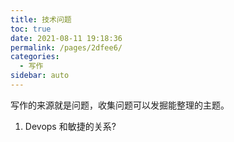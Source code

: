 ```yaml
---
title: 技术问题
toc: true
date: 2021-08-11 19:18:36
permalink: /pages/2dfee6/
categories:
  - 写作
sidebar: auto
---
```




写作的来源就是问题，收集问题可以发掘能整理的主题。



1. Devops 和敏捷的关系?

